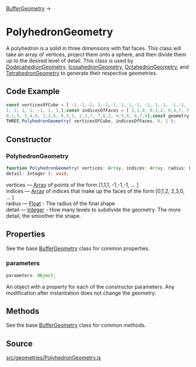 [BufferGeometry](en\core\BufferGeometry.html) →

# PolyhedronGeometry

A polyhedron is a solid in three dimensions with flat faces. This class will
take an array of vertices, project them onto a sphere, and then divide them up
to the desired level of detail. This class is used by
[DodecahedronGeometry](en\geometries\DodecahedronGeometry.html),
[IcosahedronGeometry](en\geometries\IcosahedronGeometry.html),
[OctahedronGeometry](en\geometries\OctahedronGeometry.html), and
[TetrahedronGeometry](en\geometries\TetrahedronGeometry.html) to generate
their respective geometries.

## Code Example

  
```ts  
const verticesOfCube = [ -1,-1,-1, 1,-1,-1, 1, 1,-1, -1, 1,-1, -1,-1, 1, 1,-1,
1, 1, 1, 1, -1, 1, 1,];const indicesOfFaces = [ 2,1,0, 0,3,2, 0,4,7, 7,3,0,
0,1,5, 5,4,0, 1,2,6, 6,5,1, 2,3,7, 7,6,2, 4,5,6, 6,7,4];const geometry = new
THREE.PolyhedronGeometry( verticesOfCube, indicesOfFaces, 6, 2 );  
```  

## Constructor

### PolyhedronGeometry

  
  
```ts  
function PolyhedronGeometry( vertices: Array, indices: Array, radius: Float,
detail: Integer ): void;  
```  

vertices — [Array](#) of points of the form [1,1,1, -1,-1,-1, ... ]  
indices — [Array](#) of indices that make up the faces of the form [0,1,2,
2,3,0, ... ]  
radius — [Float](#) - The radius of the final shape  
detail — [Integer](#) - How many levels to subdivide the geometry. The more
detail, the smoother the shape.

## Properties

See the base [BufferGeometry](en\core\BufferGeometry.html) class for common
properties.

### parameters

  
  
```ts  
parameters: Object;  
```  

An object with a property for each of the constructor parameters. Any
modification after instantiation does not change the geometry.

## Methods

See the base [BufferGeometry](en\core\BufferGeometry.html) class for common
methods.

## Source

<a
href="https://github.com/mrdoob/three.js/blob/master/src/geometries/PolyhedronGeometry.js">src/geometries/PolyhedronGeometry.js</a>

